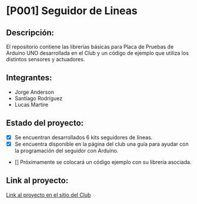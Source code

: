 # [P001] Seguidor de Lineas

## Descripción:

El repositorio contiene las librerías básicas para Placa de Pruebas de Arduino UNO desarrollada en el Club y un código de ejemplo que utiliza los distintos sensores y actuadores.

## Integrantes:
- Jorge Anderson
- Santiago Rodríguez
- Lucas Martire

## Estado del proyecto:
- [X] Se encuentran desarrollados 6 kits seguidores de líneas.
- [X] Se encuentra disponible en la página del club una guía para ayudar con la programación del seguidor con Arduino.
- [] Próximamente se colocará un código ejemplo con su librería asociada.
	
## Link al proyecto:
[Link al proyecto en el sitio del Club](http://cdrunlp.com.ar/proyecto1/)


